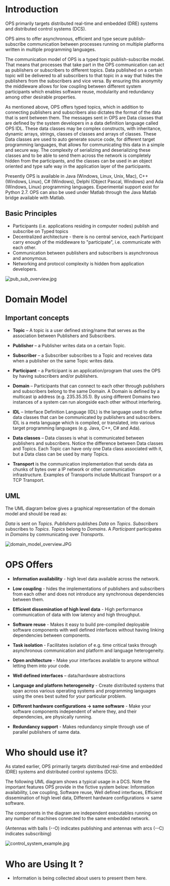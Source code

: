 # Introduction #

OPS primarily targets distributed real-time and embedded (DRE) systems and distributed control systems (DCS).

OPS aims to offer asynchronous, efficient and type secure publish-subscribe communication between processes running on multiple platforms written in multiple programming languages.

The communication model of OPS is a typed topic publish-subscribe model. That means that processes that take part in the OPS communication can act as publishers or subscribers to different topics. Data published on a certain topic will be delivered to all subscribers to that topic in a way that hides the publishers from the subscribers and vice versa. By ensuring this anonymity the middleware allows for low coupling between different system participants which enables software reuse, modularity and redundancy among other desirable properties.

As mentioned above, OPS offers typed topics, which in addition to connecting publishers and subscribers also dictates the format of the data that is sent between them. The messages sent in OPS are Data classes that are defined by the system developers in a data definition language called OPS IDL. These data classes may be complex constructs, with inheritance, dynamic arrays, strings, classes of classes and arrays of classes. These Data classes are used to auto generate source code, for different target programming languages, that allows for communicating this data in a simple and secure way. The complexity of serializing and deserializing these classes and to be able to send them across the network is completely hidden from the participants, and the classes can be used in an object oriented and type safe way in the application layer of the participants.

Presently OPS is available in Java (Windows, Linux, Unix, Mac), C++ (Windows, Linux), C# (Windows), Delphi (Object Pascal, Windows) and Ada (Windows, Linux) programming languages. Experimental support exist for Python 2.7. OPS can also be used under Matlab through the Java Matlab bridge available with Matlab.


## Basic Principles ##

  * Participants (i.e. applications residing in computer nodes) publish and subscribe on Typed topics
  * Decentralized architecture - there is no central service, each Participant carry enough of the middleware to "participate", i.e. communicate with each other.
  * Communication between publishers and subscribers is asynchronous and anonymous.
  * Networking and protocol complexity is hidden from application developers.


![pub_sub_overview.jpg](pub_sub_overview.jpg)




# Domain Model #
## Important concepts ##
  * **Topic** – A topic is a user defined string/name that serves as the association between Publishers and Subscribers.

  * **Publisher** – a Publisher writes data on a certain Topic.

  * **Subscriber** – a Subscriber subscribes to a Topic and receives data when a publisher on the same Topic writes data.

  * **Participant** – a Participant is an application/program that uses the OPS by having subscribers and/or publishers.

  * **Domain** – Participants that can connect to each other through publishers and subscribers belong to the same Domain. A Domain is defined by a multicast ip address (e.g. 235.35.35.1). By using different Domains two instances of a system can run alongside each other without interfering.

  * **IDL** – Interface Definition Language (IDL) is the language used to define data classes that can be communicated by publishers and subscribers. IDL is a meta language which is compiled, or translated, into various target programming languages (e.g. Java, C++, C# and Ada).

  * **Data classes** – Data classes is what is communicated between publishers and subscribers. Notice the difference between Data classes and Topics. Each Topic can have only one Data class associated with it, but a Data class can be used by many Topics.

  * **Transport** is the communication implementation that sends data as chunks of bytes over a IP network or other communication infrastructure. Examples of Transports include Multicast Transport or a TCP Transport.



## UML ##
The UML diagram below gives a graphical representation of the domain model and should be read as:

_Data_ is sent on _Topics_. _Publishers_ publishes _Data_ on _Topics_. _Subscribers_ subscribes to _Topics_. _Topics_ belong to _Domains_. A _Participant_ participates in _Domains_ by communicating over _Transports_.

![domain_model_overview.JPG](domain_model_overview.JPG)




# OPS Offers #

  * **Information availability** - high level data available across the network.

  * **Low coupling** - hides the implementations of publishers and subscribers from each other and does not introduce any synchronous dependencies between them.

  * **Efficient dissemination of high level data** - High performance communication of data with low latency and high throughput.

  * **Software reuse** - Makes it easy to build pre-compiled deployable software components with well defined interfaces without having linking dependencies between components.

  * **Task isolation** - Facilitates isolation of e.g. time critical tasks through asynchronous communication and platform and language heterogeneity.

  * **Open architecture** - Make your interfaces available to anyone without letting them into your code.

  * **Well defined interfaces** – data/hardware abstractions

  * **Language and platform heterogeneity** - Create distributed systems that span across various operating systems and programming languages using the ones best suited for your particular problem.

  * **Different hardware configurations → same software** - Make your software components independent of where they, and their dependencies, are physically running.

  * **Redundancy support** - Makes redundancy simple through use of parallel publishers of same data.


# Who should use it? #

As stated earlier, OPS primarily targets distributed real-time and embedded (DRE) systems and distributed control systems (DCS).

The following UML diagram shows a typical usage in a DCS. Note the important features OPS provide in the fictive system below: Information availability, Low coupling, Software reuse, Well defined interfaces, Efficient dissemination of high level data, Different hardware configurations → same software.

The components in the diagram are independent executables running on any number of machines connected to the same embedded network.

(Antennas with balls (--O) indicates publishing and antennas with arcs (--C) indicates subscribing)

![control_system_example.jpg](control_system_example.jpg)

# Who are Using It ? #

  * Information is being collected about users to present them here.
